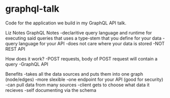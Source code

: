 # graphql-talk

Code for the application we build in my GraphQL API talk.


Liz Notes
GraphQL Notes
-declaritive query language and runtime for executing said queries that uses a type-stem that you define for your data
-query language for your API
-does not care where your data is stored
-NOT REST API


How does it work?
-POST requests, body of POST request will contain a query
-GraphQL API

Benefits
-takes all the data sources and puts them into one graph (node/edges) -more slexible
-one endpoint for your API (good for security)
-can pull data from many sources
-client gets to choose what data it recieves
-self documenting via the schema

